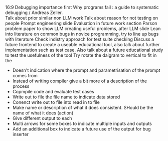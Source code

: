 16:9
Debugging importance first
Why programs fail : a guide to systematic debugging / Andreas Zeller.    
Talk about prior similar non LLM work
Talk about reason for not testing on people
Prompt engineering slide
Evaluation in future work section
Parson problem paper to show LLM creating useful problems, after LLM slide
Lean into literature on common bugs in novice programming, try to line up bugs with literature
Check indistry approach for test suite checking
Discuss a future frontend to create a useable educational tool, also talk about further implementation such as test case. Also talk about a future educational study to test the usefulness of the tool
Try rotate the daigram to vertical to fit in the 
* Doesn't indication where the prompt and parametrisation of the prompt comes from
* Instead of writing compiler give a bit more of a description of the process
* Copmpile code and evaluate test cases
* Write out to file the file name to indicate data stored
* Conenct write out to file into read in to file
* Make name or description of what it does consistent. SHould be the name of what it does (action)
* Give different output to each
* Multi arrows for some boxes to indicate multiple inputs and outputs
* Add an additional box to indicate a future use of the output for bug inserter